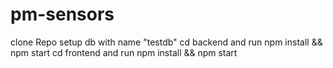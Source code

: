 # pm-sensors
clone Repo
setup db with name "testdb"
cd backend and run npm install && npm start
cd frontend and run npm install && npm start
